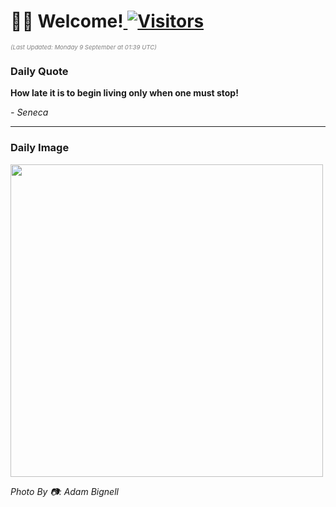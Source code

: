 <h1>👋🏽 Welcome!<a href="https://github.com/OmitNomis/"> <img src="https://visitor-badge.laobi.icu/badge?page_id=OmitNomis" alt="Visitors"></a></h1>

<i><p style="font-size: 0.6rem; color:gray">(Last Updated: Monday 9 September at 01:39 UTC)</p></i>

<h3> Daily Quote </h3>
<b><p>How late it is to begin living only when one must stop!</p></b>
<i><caption style="font-size: 0.8rem; color:gray;">- Seneca</caption></i>


<hr>

<h3>Daily Image</h3>
<a href="https://images.unsplash.com/photo-1724515392420-cf321eedafe7?crop=entropy&cs=srgb&fm=jpg&ixid=M3w2MjM3MzF8MHwxfHJhbmRvbXx8fHx8fHx8fDE3MjU4NDU5ODF8&ixlib=rb-4.0.3&q=85" target="_blank"><img style="height:500px;" src=https://images.unsplash.com/photo-1724515392420-cf321eedafe7?crop=entropy&cs=srgb&fm=jpg&ixid=M3w2MjM3MzF8MHwxfHJhbmRvbXx8fHx8fHx8fDE3MjU4NDU5ODF8&ixlib=rb-4.0.3&q=85"/></a>

<i><caption style="font-size: 0.8rem; color:gray;"> Photo By 📷: Adam Bignell</caption></i>

